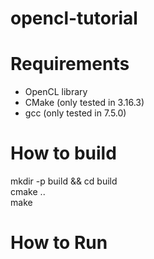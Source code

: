 # opencl-tutorial

# Requirements
* OpenCL library
* CMake (only tested in 3.16.3)
* gcc (only tested in 7.5.0)

# How to build
mkdir -p build && cd build \
cmake .. \
make


# How to Run
